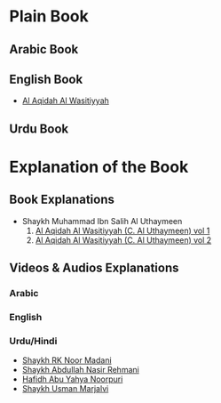 # Plain Book

## Arabic Book

## English Book

- [Al Aqidah Al Wasitiyyah](Al%20Aqidah%20Al%20Wasitiyyah.pdf)

## Urdu Book

# Explanation of the Book

## Book Explanations

- Shaykh Muhammad Ibn Salih Al Uthaymeen
	1. [Al Aqidah Al Wasitiyyah (C. Al Uthaymeen) vol 1](Al%20Aqidah%20Al%20Wasitiyyah%20(C.%20Al%20Uthaymeen)%20vol%201.pdf)
	2. [Al Aqidah Al Wasitiyyah (C. Al Uthaymeen) vol 2](Al%20Aqidah%20Al%20Wasitiyyah%20(C.%20Al%20Uthaymeen)%20vol%202.pdf)

## Videos & Audios Explanations

### Arabic

### English

### Urdu/Hindi

- [Shaykh RK Noor Madani](https://www.youtube.com/playlist?list=PLia3CRYOjr49k2w6iDp0_QX2DIyKP0Gn3)
- [Shaykh Abdullah Nasir Rehmani](https://www.youtube.com/playlist?list=PL0deac1PvO-361kMmtgI7olRXkRbFUJcr)
- [Hafidh Abu Yahya Noorpuri](https://www.youtube.com/playlist?list=PLqFkNnJxU2FmFoOFcoDObrzBDeSNmoHIA)
- [Shaykh Usman Marjalvi](https://www.youtube.com/playlist?list=PLfU5uqMUxZPLi_UCB-LHjaAr8H3cRoltw)
